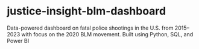 # justice-insight-blm-dashboard
Data-powered dashboard on fatal police shootings in the U.S. from 2015–2023 with focus on the 2020 BLM movement. Built using Python, SQL, and Power BI
